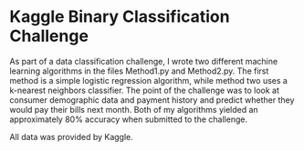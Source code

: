# Kaggle Binary Classification Challenge

As part of a data classification challenge, I wrote two different machine learning algorithms in the files Method1.py and Method2.py. The first method is a simple logistic regression algorithm, while method two uses a k-nearest neighbors classifier. The point of the challenge was to look at consumer demographic data and payment history and predict whether they would pay their bills next month. Both of my algorithms yielded an approximately 80% accuracy when submitted to the challenge. 

All data was provided by Kaggle.
